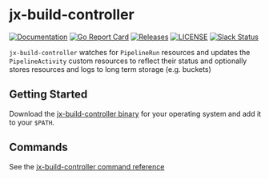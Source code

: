 # jx-build-controller

[![Documentation](https://godoc.org/github.com/jenkins-x-plugins/jx-build-controller?status.svg)](https://pkg.go.dev/mod/github.com/jenkins-x-plugins/jx-build-controller)
[![Go Report Card](https://goreportcard.com/badge/github.com/jenkins-x-plugins/jx-build-controller)](https://goreportcard.com/report/github.com/jenkins-x-plugins/jx-build-controller)
[![Releases](https://img.shields.io/github/release-pre/jenkins-x/helmboot.svg)](https://github.com/jenkins-x-plugins/jx-build-controller/releases)
[![LICENSE](https://img.shields.io/github/license/jenkins-x/helmboot.svg)](https://github.com/jenkins-x-plugins/jx-build-controller/blob/master/LICENSE)
[![Slack Status](https://img.shields.io/badge/slack-join_chat-white.svg?logo=slack&style=social)](https://slack.k8s.io/)

`jx-build-controller` watches for `PipelineRun` resources and updates the `PipelineActivity` custom resources to reflect their status and optionally stores resources and logs to long term storage (e.g. buckets)

## Getting Started

Download the [jx-build-controller binary](https://github.com/jenkins-x-plugins/jx-build-controller/releases) for your operating system and add it to your `$PATH`.

## Commands

See the [jx-build-controller command reference](https://github.com/jenkins-x-plugins/jx-build-controller/blob/master/docs/cmd/jx-build-controller.md#jx-build-controller)



